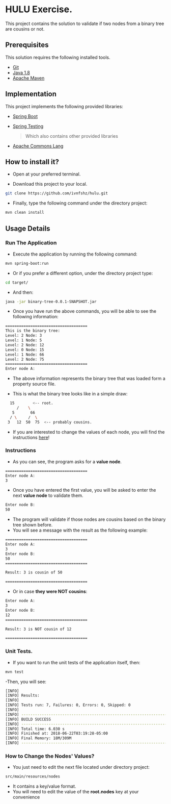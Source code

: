 # HULU Exercise.

This project contains the solution to validate if two nodes from a binary tree are cousins or not.

## Prerequisites

This solution requires the following installed tools.
 
* [Git](https://git-scm.com/)
* [Java 1.8](http://www.oracle.com/technetwork/java/javase/downloads/jdk8-downloads-2133151.html)
* [Apache Maven](https://maven.apache.org/)

## Implementation

This project implements the following provided libraries:

* [Spring Boot](https://spring.io/projects/spring-boot)
* [Spring Testing](https://docs.spring.io/spring-boot/docs/current/reference/html/boot-features-testing.html) 
	> Which also contains other provided libraries

* [Apache Commons Lang](https://commons.apache.org/proper/commons-lang/)

## How to install it?

- Open at your preferred terminal. 

- Download this project to your local.

```bash
git clone https://github.com/ivnfshz/hulu.git
```

- Finally, type the following command under the directory project:

```bash
mvn clean install
```

## Usage Details

### Run The Application

- Execute the application by running the following command:

```bash
mvn spring-boot:run
```
- Or if you prefer a different option, under the directory project type:

```bash
cd target/
```
- And then:

```bash
java -jar binary-tree-0.0.1-SNAPSHOT.jar
```

- Once you have run the above commands, you will be able to see the following information:

```bash
====================================
This is the binary tree:
Level: 2 Node: 3
Level: 1 Node: 5
Level: 2 Node: 12
Level: 0 Node: 15
Level: 1 Node: 66
Level: 2 Node: 75
====================================
Enter node A:
```
- The above information represents the binary tree that was loaded form a property source file.

- This is what the binary tree looks like in a simple draw:

```bash
  15        <-- root.
     /    \
   5       66  
  / \     /  \
 3   12  50  75  <-- probably cousins.
```

- If you are interested to change the values of each node, you will find the instructions [here](https://github.com/ivnfshz/hulu#nodes)!

### Instructions

- As you can see, the program asks for a **value node**.

```bash
====================================
Enter node A:
3
```

- Once you have entered the first value, you will be asked to enter the next **value node** to validate them.
```bash
Enter node B:
50
```

- The program will validate if those nodes are cousins based on the binary tree shown before.
- You will see a message with the result as the following example:

```bash
====================================
Enter node A:
3
Enter node B:
50
====================================

Result: 3 is cousin of 50

====================================
```

- Or in case **they were NOT cousins**: 

```bash
Enter node A:
3
Enter node B:
12
====================================

Result: 3 is NOT cousin of 12

====================================
``` 

### Unit Tests.

- If you want to run the unit tests of the application itself, then:

```bash
mvn test
```

-Then, you will see:

```bash
[INFO]
[INFO] Results:
[INFO]
[INFO] Tests run: 7, Failures: 0, Errors: 0, Skipped: 0
[INFO]
[INFO] ------------------------------------------------------------------------
[INFO] BUILD SUCCESS
[INFO] ------------------------------------------------------------------------
[INFO] Total time: 6.030 s
[INFO] Finished at: 2018-06-22T03:19:28-05:00
[INFO] Final Memory: 18M/309M
[INFO] ------------------------------------------------------------------------
```

### How to Change the Nodes' Values?

- You just need to edit the next file located under directory project:

```bash
src/main/resources/nodes
```
- It contains a key/value format. 
- You will need to edit the value of the **root.nodes** key at your convenience